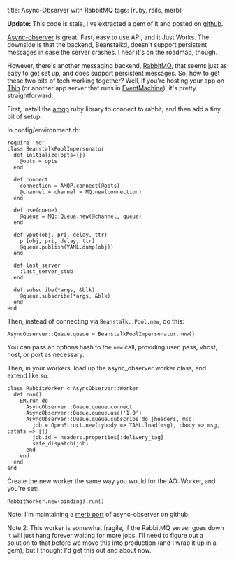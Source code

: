 title: Async-Observer with RabbitMQ
tags:  [ruby, rails, merb]

**Update:** This code is stale, I've extracted a gem of it and posted on [github](http://github.com/jamie/async-observer-amqp).

[Async-observer][] is great.  Fast, easy to use API, and it Just Works.  The downside is that the backend, Beanstalkd, doesn't support persistent messages in case the server crashes.  I hear it's on the roadmap, though.

However, there's another messaging backend, [RabbitMQ][], that seems just as easy to get set up, and does support persistent messages.  So, how to get these two bits of tech working together?  Well, if you're hosting your app on [Thin][] (or another app server that runs in [EventMachine][]), it's pretty straightforward.

First, install the [amqp][] ruby library to connect to rabbit, and then add a tiny bit of setup.

[Async-observer]: http://github.com/kr/async-observer/tree
[RabbitMQ]: http://www.rabbitmq.com/
[Thin]: http://code.macournoyer.com/thin/
[EventMachine]: http://rubyeventmachine.com/
[amqp]: http://github.com/tmm1/amqp

In config/environment.rb:

    require 'mq'
    class BeanstalkPoolImpersonator
      def initialize(opts={})
        @opts = opts
      end
  
      def connect
        connection = AMQP.connect(@opts)
        @channel = channel = MQ.new(connection)
      end
  
      def use(queue)
        @queue = MQ::Queue.new(@channel, queue)
      end

      def yput(obj, pri, delay, ttr)
        p [obj, pri, delay, ttr]
        @queue.publish(YAML.dump(obj))
      end

      def last_server
        :last_server_stub
      end
  
      def subscribe(*args, &blk)
        @queue.subscribe(*args, &blk)
      end
    end

Then, instead of connecting via `Beanstalk::Pool.new`, do this:

    AsyncObserver::Queue.queue = BeanstalkPoolImpersonator.new()

You can pass an options hash to the `new` call, providing user, pass, vhost, host, or port as necessary.

Then, in your workers, load up the async_observer worker class, and extend like so:

    class RabbitWorker < AsyncObserver::Worker
      def run()
        EM.run do
          AsyncObserver::Queue.queue.connect
          AsyncObserver::Queue.queue.use('1.0')
          AsyncObserver::Queue.queue.subscribe do |headers, msg|
            job = OpenStruct.new(:ybody => YAML.load(msg), :body => msg, :stats => [])
            job.id = headers.properties[:delivery_tag]
            safe_dispatch(job)
          end
        end
      end
    end

Create the new worker the same way you would for the AO::Worker, and you're set:

    RabbitWorker.new(binding).run()

Note: I'm maintaining a [merb port][] of async-observer on github.

[merb port]: https://github.com/jamie/async-observer

Note 2: This worker is somewhat fragile, if the RabbitMQ server goes down it will just hang forever waiting for more jobs.  I'll need to figure out a solution to that before we move this into production (and I wrap it up in a gem), but I thought I'd get this out and about now.
